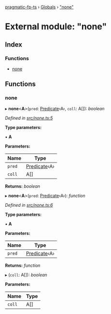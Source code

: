 [pragmatic-fp-ts](../README.md) › [Globals](../globals.md) › ["none"](_none_.md)

# External module: "none"

## Index

### Functions

* [none](_none_.md#none)

## Functions

###  none

▸ **none**<**A**>(`pred`: [Predicate](_types_.md#predicate)‹A›, `coll`: A[]): *boolean*

*Defined in [src/none.ts:5](https://github.com/hermann-p/pragmatic-fp-ts/blob/d79a7fd/src/none.ts#L5)*

**Type parameters:**

▪ **A**

**Parameters:**

Name | Type |
------ | ------ |
`pred` | [Predicate](_types_.md#predicate)‹A› |
`coll` | A[] |

**Returns:** *boolean*

▸ **none**<**A**>(`pred`: [Predicate](_types_.md#predicate)‹A›): *function*

*Defined in [src/none.ts:6](https://github.com/hermann-p/pragmatic-fp-ts/blob/d79a7fd/src/none.ts#L6)*

**Type parameters:**

▪ **A**

**Parameters:**

Name | Type |
------ | ------ |
`pred` | [Predicate](_types_.md#predicate)‹A› |

**Returns:** *function*

▸ (`coll`: A[]): *boolean*

**Parameters:**

Name | Type |
------ | ------ |
`coll` | A[] |
